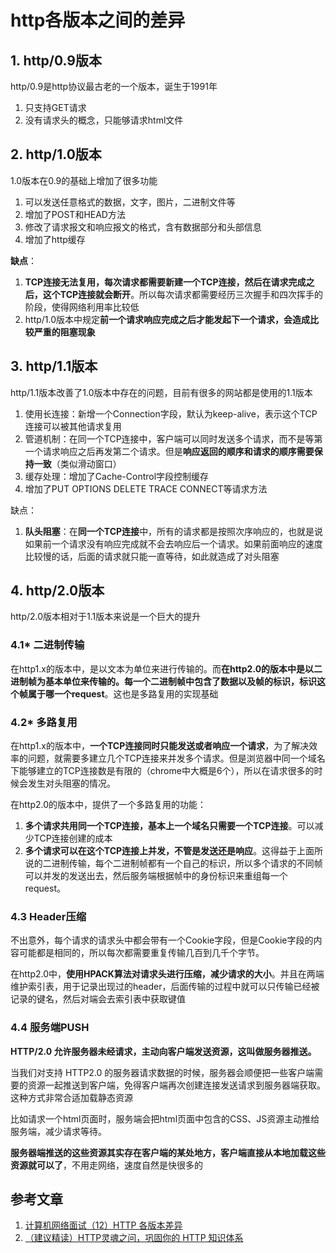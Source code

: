 # http各版本之间的差异

## 1. http/0.9版本

http/0.9是http协议最古老的一个版本，诞生于1991年

1. 只支持GET请求
2. 没有请求头的概念，只能够请求html文件



## 2. http/1.0版本

1.0版本在0.9的基础上增加了很多功能

1. 可以发送任意格式的数据，文字，图片，二进制文件等
2. 增加了POST和HEAD方法
3. 修改了请求报文和响应报文的格式，含有数据部分和头部信息
4. 增加了http缓存

**缺点**：

1. **TCP连接无法复用，每次请求都需要新建一个TCP连接，然后在请求完成之后，这个TCP连接就会断开**。所以每次请求都需要经历三次握手和四次挥手的阶段，使得网络利用率比较低
2. http/1.0版本中规定**前一个请求响应完成之后才能发起下一个请求，会造成比较严重的阻塞现象**



## 3. http/1.1版本

http/1.1版本改善了1.0版本中存在的问题，目前有很多的网站都是使用的1.1版本

1. 使用长连接：新增一个Connection字段，默认为keep-alive，表示这个TCP连接可以被其他请求复用
2. 管道机制：在同一个TCP连接中，客户端可以同时发送多个请求，而不是等第一个请求响应之后再发第二个请求。但是**响应返回的顺序和请求的顺序需要保持一致**（类似滑动窗口）
3. 缓存处理：增加了Cache-Control字段控制缓存
4. 增加了PUT OPTIONS DELETE TRACE CONNECT等请求方法



缺点：

1. **队头阻塞**：在**同一个TCP连接**中，所有的请求都是按照次序响应的，也就是说如果前一个请求没有响应完成就不会去响应后一个请求。如果前面响应的速度比较慢的话，后面的请求就只能一直等待，如此就造成了对头阻塞



## 4. http/2.0版本

http/2.0版本相对于1.1版本来说是一个巨大的提升

### 4.1* 二进制传输

在http1.x的版本中，是以文本为单位来进行传输的。而**在http2.0的版本中是以二进制帧为基本单位来传输的。每一个二进制帧中包含了数据以及帧的标识，标识这个帧属于哪一个request**。这也是多路复用的实现基础

### 4.2* 多路复用

在http1.x的版本中，**一个TCP连接同时只能发送或者响应一个请求**，为了解决效率的问题，就需要多建立几个TCP连接来并发多个请求。但是浏览器中同一个域名下能够建立的TCP连接数是有限的（chrome中大概是6个），所以在请求很多的时候会发生对头阻塞的情况。

在http2.0的版本中，提供了一个多路复用的功能：

1. **多个请求共用同一个TCP连接，基本上一个域名只需要一个TCP连接**。可以减少TCP连接创建的成本
2. **多个请求可以在这个TCP连接上并发，不管是发送还是响应**。这得益于上面所说的二进制传输，每个二进制帧都有一个自己的标识，所以多个请求的不同帧可以并发的发送出去，然后服务端根据帧中的身份标识来重组每一个request。

### 4.3 Header压缩

不出意外，每个请求的请求头中都会带有一个Cookie字段，但是Cookie字段的内容可能都是相同的，所以每次都需要重复传输几百到几千个字节。

在http2.0中，**使用HPACK算法对请求头进行压缩，减少请求的大小**。并且在两端维护索引表，用于记录出现过的header，后面传输的过程中就可以只传输已经被记录的键名，然后对端会去索引表中获取键值

### 4.4 服务端PUSH

**HTTP/2.0 允许服务器未经请求，主动向客户端发送资源，这叫做服务器推送。**

当我们对支持 HTTP2.0 的服务器请求数据的时候，服务器会顺便把一些客户端需要的资源一起推送到客户端，免得客户端再次创建连接发送请求到服务器端获取。这种方式非常合适加载静态资源

比如请求一个html页面时，服务端会把html页面中包含的CSS、JS资源主动推给服务端，减少请求等待。

**服务器端推送的这些资源其实存在客户端的某处地方，客户端直接从本地加载这些资源就可以了**，不用走网络，速度自然是快很多的



## 参考文章

1. [计算机网络面试（12）HTTP 各版本差异](https://lixiaoyu.cc/2018/09/04/computer-network-12-http-version-differences/)
2. [（建议精读）HTTP灵魂之问，巩固你的 HTTP 知识体系](https://juejin.cn/post/6844904100035821575#heading-90)


